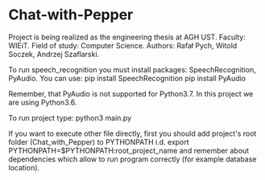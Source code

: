 # Chat-with-Pepper
Project is being realized as the engineering thesis at AGH UST. Faculty: WIEiT. Field of study: Computer Science.
Authors:
Rafał Pych,
Witold Soczek,
Andrzej Szaflarski.

To run speech_recognition you must install packages: SpeechRecognition, PyAudio.
You can use:
pip install SpeechRecognition
pip install PyAudio

Remember, that PyAudio is not supported for Python3.7. In this project we are using Python3.6.

To run project type:
	python3 main.py

If you want to execute other file directly, first you should add project's root folder (Chat_with_Pepper) to PYTHONPATH i.d. export PYTHONPATH=$PYTHONPATH:root_project_name and remember about dependencies which allow to run program correctly (for example database location). 

